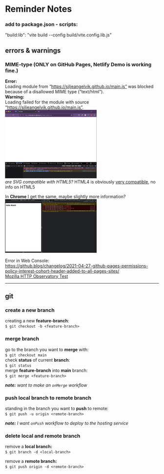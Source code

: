 # Reminder Notes

### add to package.json - scripts:  
"build:lib": "vite build --config build/vite.config.lib.js"


## errors & warnings  

### MIME-type (ONLY on GitHub Pages, Netlify Demo is working fine.)
**Error:**  
Loading module from “https://siljeangelvik.github.io/main.js” was blocked because of a disallowed MIME type (“text/html”).  
**Warning:**  
Loading failed for the module with source “https://siljeangelvik.github.io/main.js”.  
<img alt="mime-type" src="./images/mime-type.png" width="300">    
_are SVG compatible with HTML5?_  HTML4 is obviously [very compatible](https://www.w3.org/TR/2000/CR-SVG-20000802/CR-SVG-20000802.pdf), no info on HTML5  

In **Chrome** I get the same, maybe slightly more information?  
<img alt="chrome-mime-type" src="./images/chrome-mime-type.png" width="300">  

Error in Web Console:  
https://github.blog/changelog/2021-04-27-github-pages-permissions-policy-interest-cohort-header-added-to-all-pages-sites/    
[Mozilla HTTP Observatory Test](https://observatory.mozilla.org/analyze/siljeangelvik.github.io)  

---

## git
### create a new branch
creating a new **feature-branch**:    
`$ git checkout -b <feature-branch>`  

### merge branch
go to the branch you want to **merge** with:  
`$ git checkout main`    
check **status** of current **branch**:   
`$ git status`  
merge **feature-branch** into **main** branch:  
`$ git merge <feature-branch>`  

_**note:** want to make an `onMerge` workflow_  

### push local branch to remote branch
standing in the branch you want to **push** to remote:    
`$ git push -u origin <remote-branch>`    

_**note:** I want `onPush` workflow to deploy to the hosting service_      

### delete local and remote branch
remove a **local branch:**    
`$ git branch -d <local-branch>`    

remove a **remote branch:**    
`$ git push origin -d <remote-branch>`